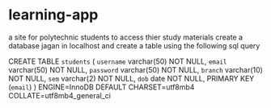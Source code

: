 # learning-app
a site for polytechnic students to access thier study materials
create a database jagan in localhost and create a table using the following sql query

CREATE TABLE `students` (
 `username` varchar(50) NOT NULL,
 `email` varchar(50) NOT NULL,
 `password` varchar(50) NOT NULL,
 `branch` varchar(10) NOT NULL,
 `sem` varchar(2) NOT NULL,
 `dob` date NOT NULL,
 PRIMARY KEY (`email`)
) ENGINE=InnoDB DEFAULT CHARSET=utf8mb4 COLLATE=utf8mb4_general_ci
